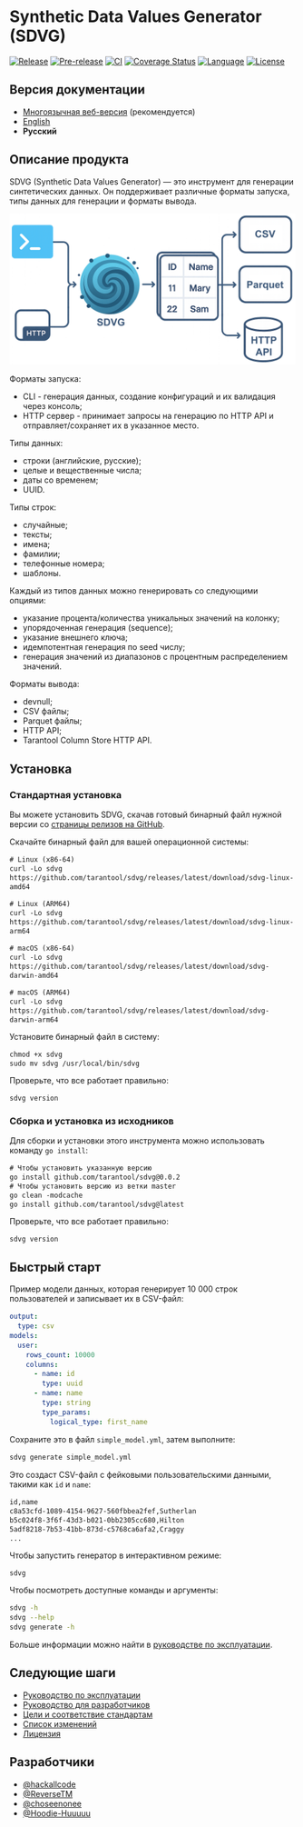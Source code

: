 <div class="hide-in-mkdocs">

# Synthetic Data Values Generator (SDVG)

</div>

[![Release][release-badge]][release-url]
[![Pre-release][pre-release-badge]][pre-release-url]
[![CI][actions-badge]][actions-url]
[![Coverage Status][test-coverage-badge]][test-coverage-url]
[![Language][language-badge]][language-url]
[![License][license-badge]][license-url]

[release-badge]: https://badgen.net/github/release/tarantool/sdvg/stable?color=pink
[release-url]: https://github.com/tarantool/sdvg/releases/latest/
[pre-release-badge]: https://badgen.net/static/pre-release/latest/orange?color=purple
[pre-release-url]: https://github.com/tarantool/sdvg/releases/tag/latest/
[actions-badge]: https://badgen.net/github/checks/tarantool/sdvg/master
[actions-url]: https://github.com/tarantool/sdvg/actions
[test-coverage-badge]: https://badgen.net/coveralls/c/github/tarantool/sdvg/master
[test-coverage-url]: https://coveralls.io/github/tarantool/sdvg?branch=master
[language-badge]: https://badgen.net/static/language/go/blue
[language-url]: https://github.com/tarantool/sdvg/search?l=go
[license-badge]: https://badgen.net/github/license/tarantool/sdvg?color=cyan
[license-url]: ./LICENSE

<div class="hide-in-mkdocs">

## Версия документации

- [Многоязычная веб-версия](https://tarantool.github.io/sdvg/ru/) (рекомендуется)
- [English](README.md)
- **Русский**

</div>

## Описание продукта

SDVG (Synthetic Data Values Generator) — это инструмент для генерации синтетических данных.
Он поддерживает различные форматы запуска, типы данных для генерации и форматы вывода.

![scheme.png](./asset/scheme.png)

Форматы запуска:

- CLI - генерация данных, создание конфигураций и их валидация через консоль;
- HTTP сервер - принимает запросы на генерацию по HTTP API и отправляет/сохраняет их в указанное место.

Типы данных:

- строки (английские, русские);
- целые и вещественные числа;
- даты со временем;
- UUID.

Типы строк:

- случайные;
- тексты;
- имена;
- фамилии;
- телефонные номера;
- шаблоны.

Каждый из типов данных можно генерировать со следующими опциями:

- указание процента/количества уникальных значений на колонку;
- упорядоченная генерация (sequence);
- указание внешнего ключа;
- идемпотентная генерация по seed числу;
- генерация значений из диапазонов с процентным распределением значений.

Форматы вывода:

- devnull;
- CSV файлы;
- Parquet файлы;
- HTTP API;
- Tarantool Column Store HTTP API.

## Установка

### Стандартная установка

Вы можете установить SDVG, скачав готовый бинарный файл нужной версии
со [страницы релизов на GitHub](https://github.com/tarantool/sdvg/releases).

Скачайте бинарный файл для вашей операционной системы:

```shell
# Linux (x86-64)
curl -Lo sdvg https://github.com/tarantool/sdvg/releases/latest/download/sdvg-linux-amd64
```

```shell
# Linux (ARM64)
curl -Lo sdvg https://github.com/tarantool/sdvg/releases/latest/download/sdvg-linux-arm64
```

```shell
# macOS (x86-64)
curl -Lo sdvg https://github.com/tarantool/sdvg/releases/latest/download/sdvg-darwin-amd64
```

```shell
# macOS (ARM64)
curl -Lo sdvg https://github.com/tarantool/sdvg/releases/latest/download/sdvg-darwin-arm64
```

Установите бинарный файл в систему:

```shell
chmod +x sdvg
sudo mv sdvg /usr/local/bin/sdvg
```

Проверьте, что все работает правильно:

```shell
sdvg version
```

### Сборка и установка из исходников

Для сборки и установки этого инструмента можно использовать команду `go install`:

```shell
# Чтобы установить указанную версию
go install github.com/tarantool/sdvg@0.0.2
# Чтобы установить версию из ветки master
go clean -modcache
go install github.com/tarantool/sdvg@latest
```

Проверьте, что все работает правильно:

```shell
sdvg version
```

## Быстрый старт

Пример модели данных, которая генерирует 10 000 строк пользователей и записывает их в CSV-файл:

```yaml
output:
  type: csv
models:
  user:
    rows_count: 10000
    columns:
      - name: id
        type: uuid
      - name: name
        type: string
        type_params:
          logical_type: first_name
```

Сохраните это в файл `simple_model.yml`, затем выполните:

```bash
sdvg generate simple_model.yml
```

Это создаст CSV-файл с фейковыми пользовательскими данными, такими как `id` и `name`:

```csv
id,name
c8a53cfd-1089-4154-9627-560fbbea2fef,Sutherlan
b5c024f8-3f6f-43d3-b021-0bb2305cc680,Hilton
5adf8218-7b53-41bb-873d-c5768ca6afa2,Craggy
...
```

Чтобы запустить генератор в интерактивном режиме:

```bash
sdvg
```

Чтобы посмотреть доступные команды и аргументы:

```bash
sdvg -h
sdvg --help
sdvg generate -h
```

Больше информации можно найти в [руководстве по эксплуатации](./doc/ru/usage.md).

## Следующие шаги

- [Руководство по эксплуатации](./doc/ru/usage.md)
- [Руководство для разработчиков](./doc/ru/contributing.md)
- [Цели и соответствие стандартам](./doc/ru/overview.md)
- [Список изменений](./CHANGELOG.md)
- [Лицензия](./LICENSE)

## Разработчики

- [@hackallcode](https://github.com/hackallcode)
- [@ReverseTM](https://github.com/ReverseTM)
- [@choseenonee](https://github.com/choseenonee)
- [@Hoodie-Huuuuu](https://github.com/Hoodie-Huuuuu)
